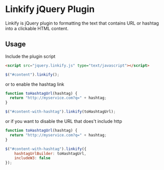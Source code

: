# Linkify jQuery Plugin

Linkify is jQuery plugin to formatting the text that contains URL or hashtag into a clickable HTML content.

## Usage

Include the plugin script

``` html
<script src="jquery.linkify.js" type="text/javascript"></script>
```

``` js
$("#content").linkify();
```
  
or to enable the hashtag link

``` js
function toHashtagUrl(hashtag) {
  return "http://myservice.com?q=" + hashtag;
}

$("#content-with-hashtag").linkify(toHashtagUrl);
```

or if you want to disable the URL that does't include http

``` js
function toHashtagUrl(hashtag) {
  return "http://myservice.com?q=" + hashtag;
}

$("#content-with-hashtag").linkify({
	hashtagUrlBuilder: toHashtagUrl, 
	includeW3: false
});
```